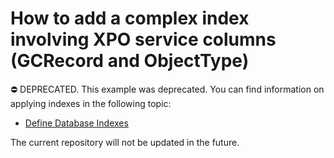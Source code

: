 # How to add a complex index involving XPO service columns (GCRecord and ObjectType)


⛔ DEPRECATED. This example was deprecated. You can find information on applying indexes in the following topic:

- [Define Database Indexes](https://docs.devexpress.com/XPO/403815/create-a-data-model/indexes)

The current repository will not be updated in the future.